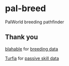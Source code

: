 # pal-breed

PalWorld breeding pathfinder

## Thank you
[blahable](https://www.reddit.com/r/Palworld/comments/19d98ws/spreadsheet_all_breeding_combinations_datamined/) for [breeding data](https://www.reddit.com/r/Palworld/comments/19d98ws/spreadsheet_all_breeding_combinations_datamined)

[Turfia](https://space.bilibili.com/20150362) for [passive skill data](https://www.bilibili.com/read/cv30147852/)